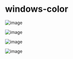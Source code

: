 # windows-color

![image](https://user-images.githubusercontent.com/1501327/187851538-170d4cb5-78b5-449b-98c1-2dddad5beee8.png)

![image](https://user-images.githubusercontent.com/1501327/187851728-7e39c539-93c2-4a59-b193-274aa6bbd265.png)

![image](https://user-images.githubusercontent.com/1501327/187851947-ec5ec1bc-f226-401b-b199-657fb1cf84e0.png)

![image](https://user-images.githubusercontent.com/1501327/187852134-eeefe0d6-2e99-4029-ad49-c32b266974ae.png)
